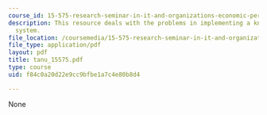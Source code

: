 ```yaml
---
course_id: 15-575-research-seminar-in-it-and-organizations-economic-perspectives-spring-2004
description: This resource deals with the problems in implementing a knowledge management
  system.
file_location: /coursemedia/15-575-research-seminar-in-it-and-organizations-economic-perspectives-spring-2004/f84c0a20d22e9cc9bfbe1a7c4e80b8d4_tanu_15575.pdf
file_type: application/pdf
layout: pdf
title: tanu_15575.pdf
type: course
uid: f84c0a20d22e9cc9bfbe1a7c4e80b8d4

---
```

None